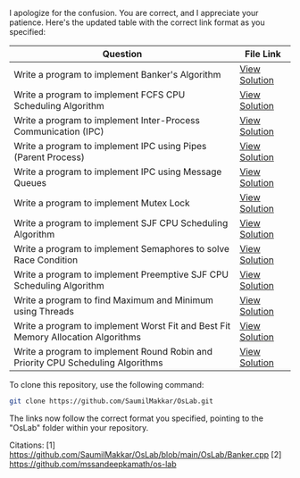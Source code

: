 I apologize for the confusion. You are correct, and I appreciate your patience. Here's the updated table with the correct link format as you specified:

| Question | File Link |
|----------|-----------|
| Write a program to implement Banker's Algorithm | [View Solution](https://github.com/SaumilMakkar/OsLab/blob/main/OsLab/Banker.cpp) |
| Write a program to implement FCFS CPU Scheduling Algorithm | [View Solution](https://github.com/SaumilMakkar/OsLab/blob/main/OsLab/FCFS.cpp) |
| Write a program to implement Inter-Process Communication (IPC) | [View Solution](https://github.com/SaumilMakkar/OsLab/blob/main/OsLab/IPC.cpp) |
| Write a program to implement IPC using Pipes (Parent Process) | [View Solution](https://github.com/SaumilMakkar/OsLab/blob/main/OsLab/IpcPipesparent.cpp) |
| Write a program to implement IPC using Message Queues | [View Solution](https://github.com/SaumilMakkar/OsLab/blob/main/OsLab/Ipcmessagequeue.cpp) |
| Write a program to implement Mutex Lock | [View Solution](https://github.com/SaumilMakkar/OsLab/blob/main/OsLab/MuetxLock.cpp) |
| Write a program to implement SJF CPU Scheduling Algorithm | [View Solution](https://github.com/SaumilMakkar/OsLab/blob/main/OsLab/SJF.cpp) |
| Write a program to implement Semaphores to solve Race Condition | [View Solution](https://github.com/SaumilMakkar/OsLab/blob/main/OsLab/Semaphoreraceconfition.cpp) |
| Write a program to implement Preemptive SJF CPU Scheduling Algorithm | [View Solution](https://github.com/SaumilMakkar/OsLab/blob/main/OsLab/SjfPreemptive.cpp) |
| Write a program to find Maximum and Minimum using Threads | [View Solution](https://github.com/SaumilMakkar/OsLab/blob/main/OsLab/Threadmaxmin.cpp) |
| Write a program to implement Worst Fit and Best Fit Memory Allocation Algorithms | [View Solution](https://github.com/SaumilMakkar/OsLab/blob/main/OsLab/WorstFitBestFit.cpp) |
| Write a program to implement Round Robin and Priority CPU Scheduling Algorithms | [View Solution](https://github.com/SaumilMakkar/OsLab/blob/main/OsLab/rrAndpriority.cpp) |

To clone this repository, use the following command:

```bash
git clone https://github.com/SaumilMakkar/OsLab.git
```

The links now follow the correct format you specified, pointing to the "OsLab" folder within your repository.

Citations:
[1] https://github.com/SaumilMakkar/OsLab/blob/main/OsLab/Banker.cpp
[2] https://github.com/mssandeepkamath/os-lab
